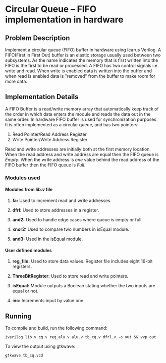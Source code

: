 # Circular Queue – FIFO implementation in hardware

## Problem Description

Implement a circular queue (FIFO) buffer in hardware using Icarus Verilog. A FIFO(First in First Out) buffer is an elastic storage usually used between two subsystems. As the name indicates the memory that is first written into the FIFO is the first to be read or processed. A FIFO has two control signals i.e. write and read. When write is enabled data is written into the buffer and when read is enabled data is "removed" from the buffer to make room for more data.

## Implementation Details

A FIFO Buffer is a read/write memory array that automatically keep track of the order in which data enters the module and reads the data out in the same order. In hardware FIFO buffer is used for synchronization purposes. It is often implemented as a circular queue, and has two pointers:
1. Read Pointer/Read Address Register
2. Write Pointer/Write Address Register

Read and write addresses are initially both at the first memory location. When the read address and write address are equal then the FIFO queue is _Empty_. When the write address is _one_ value behind the read address of the FIFO buffer then the FIFO queue is _Full_.

### Modules used

#### Modules from lib.v file

1. **fa:** Used to increment read and write addresses.

2. **dfrl:** Used to store addresses in a register.

3. **and2:** Used to handle edge cases where queue is empty or full.

4. **xnor2:** Used to compare two numbers in isEqual module.

5. **and3:** Used in the isEqual module.

#### User defined modules

1. **reg_file:** Used to store data values. Register file includes eight 16-bit registers.

2. **ThreeBitRegister:** Used to store read and write pointers.

3. **isEqual:** Module outputs a Boolean stating whether the two inputs are equal or not.

4. **inc:** Increments input by value one.

## Running
To compile and build, run the following command:
```
iverilog lib.v cq.v reg_alu.v alu.v tb_cq.v dfrl.v -o out && vvp out
```
To view the output using gtkwave:
```
gtkwave tb_cq.vcd  
```
